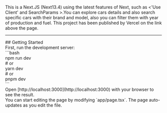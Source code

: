 This is a Next.JS (Next13.4) using the latest features of Next, such as <'Use Client' and SearchParams >.You can explore cars details and also search specific cars with their brand and model, also you can filter them with year of production and fuel. This project has been published by Vercel on the link above the page.
<br/>
<hr/>
## Getting Started
<br/>
First, run the development server:
<br/>
```bash<br/>
npm run dev<br/>
# or<br/>
yarn dev<br/>
# or<br/>
pnpm dev<br/>
```
<br/>
Open [http://localhost:3000](http://localhost:3000) with your browser to see the result.
<br/>
You can start editing the page by modifying `app/page.tsx`. The page auto-updates as you edit the file.
 
 
